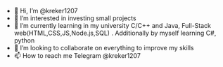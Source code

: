 - 👋 Hi, I’m @kreker1207
- 👀 I’m interested in investing small projects 
- 🌱 I’m currently learning in my university C/C++ and Java, Full-Stack web(HTML,CSS,JS,Node.js,SQL) . Additionally by myself learning C#, python
- 💞️ I’m looking to collaborate on everything  to improve  my skills 
- 📫 How to reach me Telegram @kreker1207

<!---
kreker1207/kreker1207 is a ✨ special ✨ repository because its `README.md` (this file) appears on your GitHub profile.
You can click the Preview link to take a look at your changes.
--->
